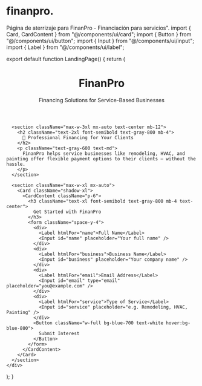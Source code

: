 # finanpro.
Página de aterrizaje para FinanPro - Financiación para servicios".
import { Card, CardContent } from "@/components/ui/card";
import { Button } from "@/components/ui/button";
import { Input } from "@/components/ui/input";
import { Label } from "@/components/ui/label";

export default function LandingPage() {
  return (
    <div className="min-h-screen bg-gradient-to-br from-blue-50 to-red-50 p-8">
      <header className="mb-12 text-center">
        <h1 className="text-4xl font-bold text-blue-800">FinanPro</h1>
        <p className="text-lg text-gray-700 mt-2">
          Financing Solutions for Service-Based Businesses
        </p>
      </header>

      <section className="max-w-3xl mx-auto text-center mb-12">
        <h2 className="text-2xl font-semibold text-gray-800 mb-4">
          💼 Professional Financing for Your Clients
        </h2>
        <p className="text-gray-600 text-md">
          FinanPro helps service businesses like remodeling, HVAC, and painting offer flexible payment options to their clients — without the hassle.
        </p>
      </section>

      <section className="max-w-xl mx-auto">
        <Card className="shadow-xl">
          <CardContent className="p-6">
            <h3 className="text-xl font-semibold text-gray-800 mb-4 text-center">
              Get Started with FinanPro
            </h3>
            <form className="space-y-4">
              <div>
                <Label htmlFor="name">Full Name</Label>
                <Input id="name" placeholder="Your full name" />
              </div>
              <div>
                <Label htmlFor="business">Business Name</Label>
                <Input id="business" placeholder="Your company name" />
              </div>
              <div>
                <Label htmlFor="email">Email Address</Label>
                <Input id="email" type="email" placeholder="you@example.com" />
              </div>
              <div>
                <Label htmlFor="service">Type of Service</Label>
                <Input id="service" placeholder="e.g. Remodeling, HVAC, Painting" />
              </div>
              <Button className="w-full bg-blue-700 text-white hover:bg-blue-800">
                Submit Interest
              </Button>
            </form>
          </CardContent>
        </Card>
      </section>
    </div>
  );
}
